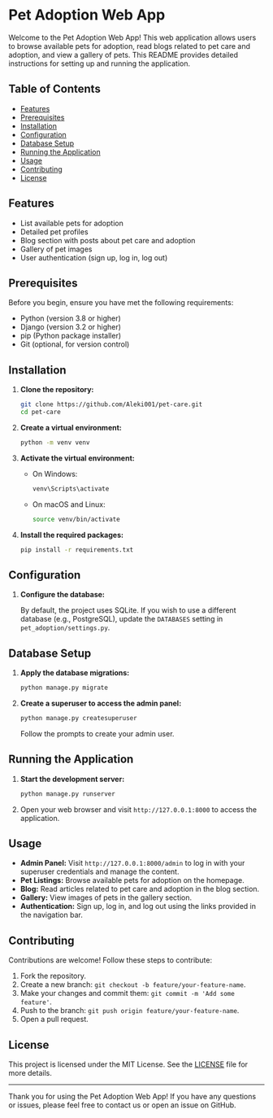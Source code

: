 # Pet Adoption Web App

Welcome to the Pet Adoption Web App! This web application allows users to browse available pets for adoption, read blogs related to pet care and adoption, and view a gallery of pets. This README provides detailed instructions for setting up and running the application.

## Table of Contents

- [Features](#features)
- [Prerequisites](#prerequisites)
- [Installation](#installation)
- [Configuration](#configuration)
- [Database Setup](#database-setup)
- [Running the Application](#running-the-application)
- [Usage](#usage)
- [Contributing](#contributing)
- [License](#license)

## Features

- List available pets for adoption
- Detailed pet profiles
- Blog section with posts about pet care and adoption
- Gallery of pet images
- User authentication (sign up, log in, log out)

## Prerequisites

Before you begin, ensure you have met the following requirements:

- Python (version 3.8 or higher)
- Django (version 3.2 or higher)
- pip (Python package installer)
- Git (optional, for version control)

## Installation

1. **Clone the repository:**

   ```bash
   git clone https://github.com/Aleki001/pet-care.git
   cd pet-care
   ```

2. **Create a virtual environment:**

   ```bash
   python -m venv venv
   ```

3. **Activate the virtual environment:**

   - On Windows:

     ```bash
     venv\Scripts\activate
     ```

   - On macOS and Linux:

     ```bash
     source venv/bin/activate
     ```

4. **Install the required packages:**

   ```bash
   pip install -r requirements.txt
   ```

## Configuration

1. **Configure the database:**

   By default, the project uses SQLite. If you wish to use a different database (e.g., PostgreSQL), update the `DATABASES` setting in `pet_adoption/settings.py`.

## Database Setup

1. **Apply the database migrations:**

   ```bash
   python manage.py migrate
   ```

2. **Create a superuser to access the admin panel:**

   ```bash
   python manage.py createsuperuser
   ```

   Follow the prompts to create your admin user.

## Running the Application

1. **Start the development server:**

   ```bash
   python manage.py runserver
   ```

2. Open your web browser and visit `http://127.0.0.1:8000` to access the application.

## Usage

- **Admin Panel:** Visit `http://127.0.0.1:8000/admin` to log in with your superuser credentials and manage the content.
- **Pet Listings:** Browse available pets for adoption on the homepage.
- **Blog:** Read articles related to pet care and adoption in the blog section.
- **Gallery:** View images of pets in the gallery section.
- **Authentication:** Sign up, log in, and log out using the links provided in the navigation bar.

## Contributing

Contributions are welcome! Follow these steps to contribute:

1. Fork the repository.
2. Create a new branch: `git checkout -b feature/your-feature-name`.
3. Make your changes and commit them: `git commit -m 'Add some feature'`.
4. Push to the branch: `git push origin feature/your-feature-name`.
5. Open a pull request.

## License

This project is licensed under the MIT License. See the [LICENSE](LICENSE) file for more details.

---

Thank you for using the Pet Adoption Web App! If you have any questions or issues, please feel free to contact us or open an issue on GitHub.